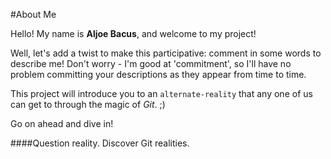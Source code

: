 #About Me

Hello! My name is **Aljoe Bacus**, and welcome to my project!

Well, let's add a twist to make this participative: comment in some words to describe me! Don't worry - I'm good at 'commitment', so I'll have no problem committing your descriptions as they appear from time to time.

This project will introduce you to an `alternate-reality` that any one of us can get to through the magic of *Git*. ;)

Go on ahead and dive in!

####Question reality. Discover Git realities.